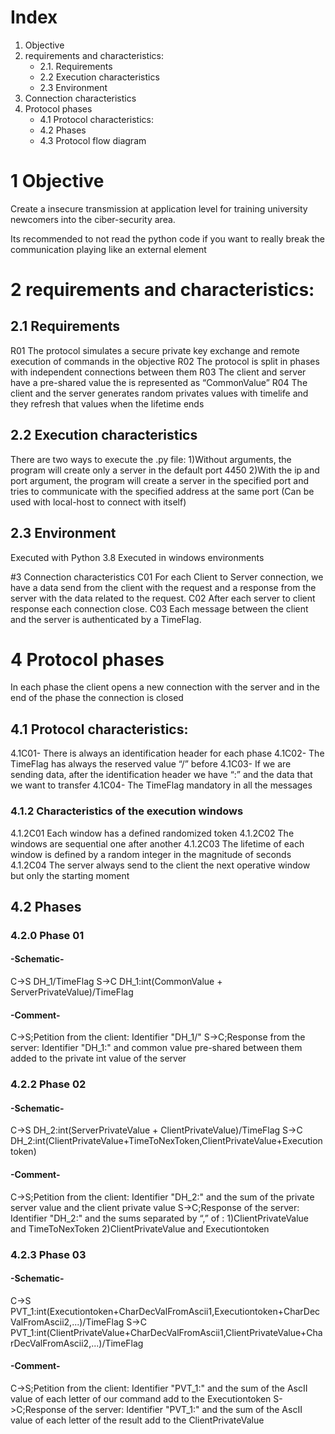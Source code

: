 # Index

1. Objective
2. requirements and characteristics:
	* 2.1. Requirements
	* 2.2 Execution characteristics
	* 2.3 Environment
3. Connection characteristics
4. Protocol phases
	* 4.1 Protocol characteristics:
	* 4.2 Phases
	* 4.3 Protocol flow diagram




# 1 Objective
Create a insecure transmission at application level for training university newcomers into the ciber-security area.

Its recommended to not read the python code if you want to really break the communication playing like an external element

# 2 requirements and characteristics:
## 2.1 Requirements
R01 The protocol simulates a secure private key exchange and remote execution of commands in the objective
R02 The protocol is split in phases with independent connections between them
R03 The client and server have a pre-shared value the is represented as  “CommonValue” 
R04 The client and the server generates random privates values with timelife and they refresh that values when the lifetime ends

## 2.2 Execution characteristics
There are two ways to execute the .py file:
1)Without arguments, the program will create only a server in the default port 4450
2)With the ip and port argument, the program will create a server in the specified port and tries to communicate with the specified address at the same port (Can be used with local-host to connect with itself)


## 2.3 Environment
Executed with Python 3.8
Executed in windows environments

#3 Connection characteristics
C01 For each Client to Server connection, we have a data send from the client with the request and a response from the server with the data related to the request.
C02 After each server to client response each connection close.
C03 Each message between the client and the server is authenticated by a TimeFlag.

# 4 Protocol phases
In each phase the client opens a new connection with the server and in the end of the phase the connection is closed

## 4.1 Protocol characteristics:
4.1C01- There is always an identification header for each phase
4.1C02- The TimeFlag has always the reserved value “/” before
4.1C03- If we are sending data, after the identification header we have “:” and the data that we want to transfer
4.1C04- The TimeFlag mandatory in all the messages

### 4.1.2 Characteristics of the execution windows
4.1.2C01 Each window has a defined randomized token
4.1.2C02 The windows are sequential one after another
4.1.2C03 The lifetime of each window is defined by a random integer in the magnitude of seconds
4.1.2C04 The server always send to the client the next operative window but only the starting moment


## 4.2 Phases

### 4.2.0  Phase 01
#### -Schematic-
C->S	DH_1/TimeFlag
S->C	DH_1:int(CommonValue + ServerPrivateValue)/TimeFlag
#### -Comment-
C->S;Petition from the client: Identifier "DH_1/"
S->C;Response from the server: Identifier "DH_1:" and common value pre-shared between them added to the private int value of the server


### 4.2.2  Phase 02
#### -Schematic-
C->S 	DH_2:int(ServerPrivateValue + ClientPrivateValue)/TimeFlag
S->C	DH_2:int(ClientPrivateValue+TimeToNexToken,ClientPrivateValue+Executiontoken)
#### -Comment-
C->S;Petition from the client: Identifier "DH_2:" and the sum of the private server value and the client private value
S->C;Response of the server: Identifier "DH_2:" and the sums separated by “,” of :
1)ClientPrivateValue and TimeToNexToken
2)ClientPrivateValue and Executiontoken

### 4.2.3 Phase 03
#### -Schematic-
C->S	PVT_1:int(Executiontoken+CharDecValFromAscii1,Executiontoken+CharDecValFromAscii2,...)/TimeFlag
S->C 	PVT_1:int(ClientPrivateValue+CharDecValFromAscii1,ClientPrivateValue+CharDecValFromAscii2,...)/TimeFlag
#### -Comment-
C->S;Petition from the client: Identifier "PVT_1:" and the sum of the AscII value of each letter of our command add to the Executiontoken
S->C;Response of the server:  Identifier "PVT_1:" and the sum of the AscII value of each letter of the result add to the ClientPrivateValue
